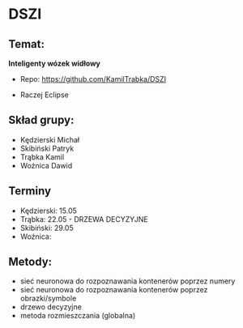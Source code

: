 # DSZI

## Temat:
**Inteligenty wózek widłowy**

* Repo: https://github.com/KamilTrabka/DSZI

* Raczej Eclipse


## Skład grupy:
* Kędzierski Michał
* Skibiński Patryk
* Trąbka Kamil
* Woźnica Dawid

## Terminy
* Kędzierski: 15.05
* Trąbka: 22.05 - DRZEWA DECYZYJNE
* Skibiński: 29.05
* Woźnica: 


## Metody:
* sieć neuronowa do rozpoznawania kontenerów poprzez numery
* sieć neuronowa do rozpoznawania kontenerów poprzez obrazki/symbole
* drzewo decyzyjne
* metoda rozmieszczania (globalna)
